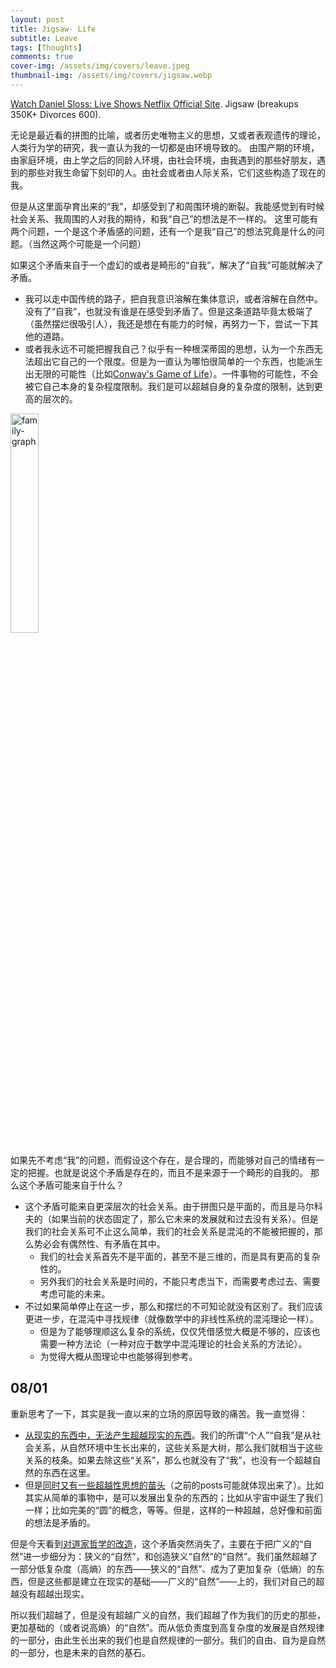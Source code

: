 ```yaml
---
layout: post
title: Jigsaw- Life
subtitle: Leave
tags: [Thoughts]
comments: true
cover-img: /assets/img/covers/leave.jpeg
thumbnail-img: /assets/img/covers/jigsaw.webp
---
```


[Watch Daniel Sloss: Live Shows Netflix Official Site](https://www.netflix.com/hk/title/80223685).
Jigsaw (breakups 350K+ Divorces 600).

无论是最近看的拼图的比喻，或者历史唯物主义的思想，又或者表观遗传的理论，人类行为学的研究，我一直认为我的一切都是由环境导致的。
由围产期的环境，由家庭环境，由上学之后的同龄人环境，由社会环境，由我遇到的那些好朋友，遇到的那些对我生命留下刻印的人。由社会或者由人际关系，它们这些构造了现在的我。

但是从这里面孕育出来的“我”，却感受到了和周围环境的断裂。我能感觉到有时候社会关系、我周围的人对我的期待，和我“自己”的想法是不一样的。
这里可能有两个问题，一个是这个矛盾感的问题，还有一个是我“自己”的想法究竟是什么的问题。（当然这两个可能是一个问题）

如果这个矛盾来自于一个虚幻的或者是畸形的“自我”，解决了“自我”可能就解决了矛盾。
* 我可以走中国传统的路子，把自我意识溶解在集体意识，或者溶解在自然中。没有了“自我”，也就没有谁是在感受到矛盾了。但是这条道路毕竟太极端了（虽然摆烂很吸引人），我还是想在有能力的时候，再努力一下，尝试一下其他的道路。
* 或者我永远不可能把握我自己？似乎有一种根深蒂固的思想，认为一个东西无法超出它自己的一个限度。但是为一直认为哪怕很简单的一个东西，也能派生出无限的可能性（比如[Conway's Game of Life](https://en.wikipedia.org/wiki/Conway%27s_Game_of_Life)）。一件事物的可能性，不会被它自己本身的复杂程度限制。我们是可以超越自身的复杂度的限制，达到更高的层次的。

<img src="../assets/post_image/Trefoil_knot_conways_game_of_life-min.gif" alt="family-graph" class="mx-auto d-block" width="30%">

如果先不考虑“我”的问题，而假设这个存在，是合理的，而能够对自己的情绪有一定的把握。也就是说这个矛盾是存在的，而且不是来源于一个畸形的自我的。
那么这个矛盾可能来自于什么？

* 这个矛盾可能来自更深层次的社会关系。由于拼图只是平面的，而且是马尔科夫的（如果当前的状态固定了，那么它未来的发展就和过去没有关系）。但是我们的社会关系可不止这么简单，我们的社会关系是混沌的不能被把握的，那么势必会有偶然性、有矛盾在其中。
  * 我们的社会关系首先不是平面的，甚至不是三维的，而是具有更高的复杂性的。
  * 另外我们的社会关系是时间的，不能只考虑当下，而需要考虑过去、需要考虑可能的未来。
* 不过如果简单停止在这一步，那么和摆烂的不可知论就没有区别了。我们应该更进一步，在混沌中寻找规律（就像数学中的非线性系统的混沌理论一样）。
  * 但是为了能够理顺这么复杂的系统，仅仅凭借感觉大概是不够的，应该也需要一种方法论（一种对应于数学中混沌理论的社会关系的方法论）。
  * 为觉得大概从图理论中也能够得到参考。


## 08/01

重新思考了一下，其实是我一直以来的立场的原因导致的痛苦。我一直觉得：
* <u>从现实的东西中，无法产生超越现实的东西</u>。我们的所谓“个人”“自我”是从社会关系，从自然环境中生长出来的，这些关系是大树，那么我们就相当于这些关系的枝条。如果去除这些“关系”，那么也就没有了“我”，也没有一个超越自然的东西在这里。
* 但是<u>同时又有一些超越性思想的苗头</u>（之前的posts可能就体现出来了）。比如其实从简单的事物中，是可以发展出复杂的东西的；比如从宇宙中诞生了我们一样；比如完美的“圆”的概念，等等。但是，这样的一种超越，总好像和前面的想法是矛盾的。

但是今天看到[对道家哲学的改造](/Philosophy/general/philo_hist/#l7.2)，这个矛盾突然消失了，主要在于把广义的“自然”进一步细分为：狭义的“自然”，和创造狭义“自然”的“自然”。我们虽然超越了一部分低复杂度（高熵）的东西——狭义的“自然”、成为了更加复杂（低熵）的东西，但是这些都是建立在现实的基础——广义的“自然”——上的，我们对自己的超越没有超越出现实。

所以我们超越了，但是没有超越广义的自然，我们超越了作为我们的历史的那些，更加基础的（或者说高熵）的“自然”。而从低负责度到高复杂度的发展是自然规律的一部分，由此生长出来的我们也是自然规律的一部分。我们的自由、自为是自然的一部分，也是未来的自然的基石。

